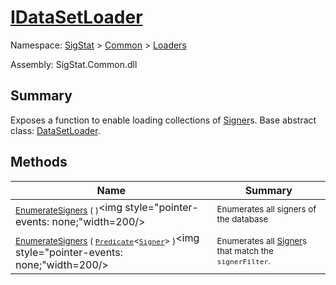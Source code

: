 # [IDataSetLoader](./IDataSetLoader.md)

Namespace: [SigStat]() > [Common](./../README.md) > [Loaders](./README.md)

Assembly: SigStat.Common.dll

## Summary
Exposes a function to enable loading collections of [Signer](https://github.com/hargitomi97/sigstat/blob/master/docs/md/SigStat/Common/Signer.md)s.  Base abstract class: [DataSetLoader](https://github.com/hargitomi97/sigstat/blob/master/docs/md/SigStat/Common/Loaders/DataSetLoader.md).

## Methods

| Name | Summary | 
| --- | --- | 
| <sub>[EnumerateSigners](./Methods/IDataSetLoader-100663923.md) (  )</sub><img style="pointer-events: none;"width=200/></div>| <sub>Enumerates all signers of the database</sub>| <br>
| <sub>[EnumerateSigners](./Methods/IDataSetLoader-100663924.md) ( [`Predicate`](https://docs.microsoft.com/en-us/dotnet/api/System.Predicate-1)\<[`Signer`](./../Signer.md)> )</sub><img style="pointer-events: none;"width=200/></div>| <sub>Enumerates all [Signer](https://github.com/hargitomi97/sigstat/blob/master/docs/md/SigStat/Common/Signer.md)s that match the `signerFilter`.</sub>| <br>


